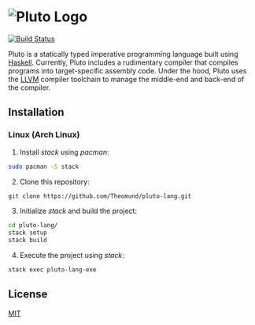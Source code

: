 # ![Pluto Logo](https://i.imgur.com/tRplGb6.png)

[![Build Status](https://travis-ci.com/Theomund/pluto-lang.svg?branch=master)](https://travis-ci.com/Theomund/pluto-lang)

Pluto is a statically typed imperative programming language built using [Haskell](https://www.haskell.org). Currently, Pluto includes a rudimentary compiler that compiles programs into target-specific assembly code. Under the hood, Pluto uses the [LLVM](https://llvm.org/) compiler toolchain to manage the middle-end and back-end of the compiler.

## Installation 

### Linux (Arch Linux)

1. Install *stack* using *pacman*:
```bash
sudo pacman -S stack
```

2. Clone this repository:
```bash
git clone https://github.com/Theomund/pluto-lang.git
```

3. Initialize *stack* and build the project:
```bash
cd pluto-lang/
stack setup
stack build
```
4. Execute the project using *stack*:
```bash
stack exec pluto-lang-exe
```

## License
[MIT](https://choosealicense.com/licenses/mit/)

